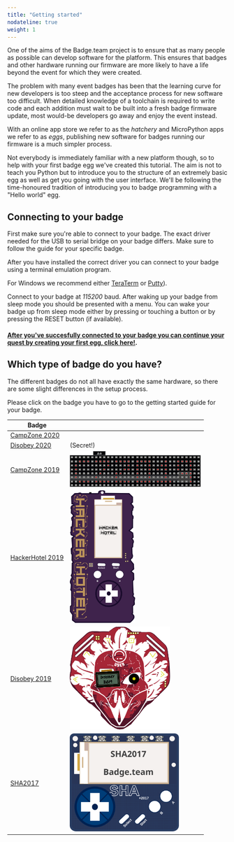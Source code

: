 ```yaml
---
title: "Getting started"
nodateline: true
weight: 1
---
```


One of the aims of the Badge.team project is to ensure that as many people as possible can develop software for the platform. This ensures that badges and other hardware running our firmware are more likely to have a life beyond the event for which they were created.

The problem with many event badges has been that the learning curve for new developers is too steep and the acceptance process for new software too difficult. When detailed knowledge of a toolchain is required to write code and each addition must wait to be built into a fresh badge firmware update, most would-be developers go away and enjoy the event instead.

With an online app store we refer to as the *hatchery* and MicroPython apps we refer to as *eggs*, publishing new software for badges running our firmware is a much simpler process.

Not everybody is immediately familiar with a new platform though, so to help with your first badge egg we've created this tutorial. The aim is not to teach you Python but to introduce you to the structure of an extremely basic egg as well as get you going with the user interface. We'll be following the time-honoured tradition of introducing you to badge programming with a "Hello world" egg.

## Connecting to your badge

First make sure you're able to connect to your badge. The exact driver needed for the USB to serial bridge on your badge differs. Make sure to follow the guide for your specific badge.

After you have installed the correct driver you can connect to your badge using a terminal emulation program.

For Windows we recommend either [TeraTerm](https://ttssh2.osdn.jp/index.html.en) or [Putty](https://www.chiark.greenend.org.uk/~sgtatham/putty/latest.html)).

Connect to your badge at *115200* baud. After waking up your badge from sleep mode you should be presented with a menu. You can wake your badge up from sleep mode either by pressing or touching a button or by pressing the RESET button (if available).

#### [After you've succesfully connected to your badge you can continue your quest by creating your first egg, click here!](first_egg).

## Which type of badge do you have?

The different badges do not all have exactly the same hardware, so there are some slight differences in the setup process. 

Please click on the badge you have to go to the getting started guide for your badge.

| Badge                                                                     |                                                                           |
|---------------------------------------------------------------------------|---------------------------------------------------------------------------|
| [CampZone 2020](campzone-2020)                                              | [](campzone-2020)                                                                |
| [Disobey 2020](disobey-2020)                                              | (Secret!)                                                                 |
| [CampZone 2019](campzone-2019)                                   | [<img src="cz2019.svg" width="300" />](campzone-2019)                     |
| [HackerHotel 2019](/docs/badges/hackerhotel-2019/getting_started/)             | [<img src="hh2019.svg" width="150" />](hackerhotel-2019)                  |
| [Disobey 2019](/docs/badges/disobey-2019/getting_started/)                     | [<img src="disobey2019.svg" width="230" />](disobey-2019)                 |
| [SHA2017](/docs/badges/sha2017/getting_started/)                               | [<img src="sha2017.svg" width="250" />](sha2017)                          |

